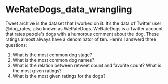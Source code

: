 # WeRateDogs_data_wrangling

Tweet archive is the dataset that I worked on it. It’s the data of Twitter user @dog_rates, also known as WeRateDogs. WeRateDogs is a Twitter account that rates people's dogs with a humorous comment about the dog. These ratings almost always have a denominator of ten.
Here’s I answerd three questions:
1. What is the most common dog stage?
2. What is the most common dog names?
3. What is the relation between retweet count and favorite count? What is the most given ratings?
4. What is the most given ratings for the dogs?
